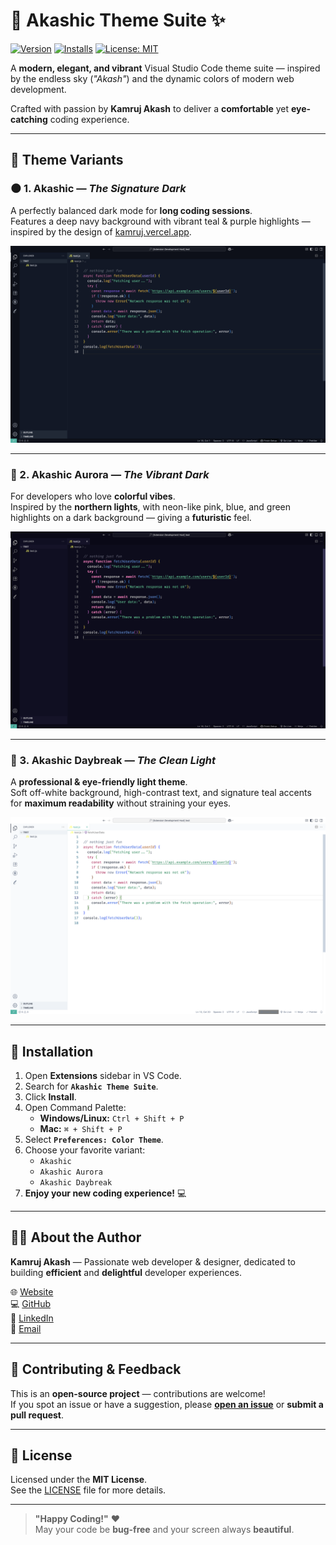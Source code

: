 # 🌌 Akashic Theme Suite ✨

[![Version](https://img.shields.io/visual-studio-marketplace/v/kamruj-akash.akashic?style=for-the-badge&color=14B8A6)](https://marketplace.visualstudio.com/items?itemName=kamruj-akash.akashic)
[![Installs](https://img.shields.io/visual-studio-marketplace/i/kamruj-akash.akashic?style=for-the-badge&color=06B6D4)](https://marketplace.visualstudio.com/items?itemName=kamruj-akash.akashic)
[![License: MIT](https://img.shields.io/badge/License-MIT-yellow.svg?style=for-the-badge)](https://opensource.org/licenses/MIT)

A **modern, elegant, and vibrant** Visual Studio Code theme suite — inspired by the endless sky (_"Akash"_) and the dynamic colors of modern web development.

Crafted with passion by **Kamruj Akash** to deliver a **comfortable** yet **eye-catching** coding experience.

---

## 🎨 Theme Variants

### 🌑 1. Akashic — _The Signature Dark_

A perfectly balanced dark mode for **long coding sessions**.  
Features a deep navy background with vibrant teal & purple highlights — inspired by the design of [kamruj.vercel.app](https://kamruj.vercel.app).

![Akashic Theme Preview](https://github.com/kamruj-akash/akashic-theme/blob/main/ss/Akashic-Signature.png)

---

### 🌌 2. Akashic Aurora — _The Vibrant Dark_

For developers who love **colorful vibes**.  
Inspired by the **northern lights**, with neon-like pink, blue, and green highlights on a dark background — giving a **futuristic** feel.

![Akashic Aurora Theme Preview](https://github.com/kamruj-akash/akashic-theme/blob/main/ss/Akashic-Aurora.png)

---

### 🌅 3. Akashic Daybreak — _The Clean Light_

A **professional & eye-friendly light theme**.  
Soft off-white background, high-contrast text, and signature teal accents for **maximum readability** without straining your eyes.

![Akashic Daybreak Theme Preview](https://github.com/kamruj-akash/akashic-theme/blob/main/ss/Akashic-Daybreak.png)

---

## 🚀 Installation

1. Open **Extensions** sidebar in VS Code.
2. Search for **`Akashic Theme Suite`**.
3. Click **Install**.
4. Open Command Palette:
   - **Windows/Linux:** `Ctrl + Shift + P`
   - **Mac:** `⌘ + Shift + P`
5. Select **`Preferences: Color Theme`**.
6. Choose your favorite variant:
   - `Akashic`
   - `Akashic Aurora`
   - `Akashic Daybreak`
7. **Enjoy your new coding experience!** 💻

---

## 👨‍💻 About the Author

**Kamruj Akash** — Passionate web developer & designer, dedicated to building **efficient** and **delightful** developer experiences.

🌐 [Website](https://kamruj.vercel.app)  
💻 [GitHub](https://github.com/kamruj-akash)  
🔗 [LinkedIn](https://www.linkedin.com/in/kamruj-akash/)  
📧 [Email](mailto:source.akash@gmail.com)

---

## 🤝 Contributing & Feedback

This is an **open-source project** — contributions are welcome!  
If you spot an issue or have a suggestion, please **[open an issue](https://github.com/kamruj-akash/akashic-theme/issues)** or **submit a pull request**.

---

## 📜 License

Licensed under the **MIT License**.  
See the [LICENSE](LICENSE) file for more details.

---

> **"Happy Coding!"** ❤️  
> May your code be **bug-free** and your screen always **beautiful**.
